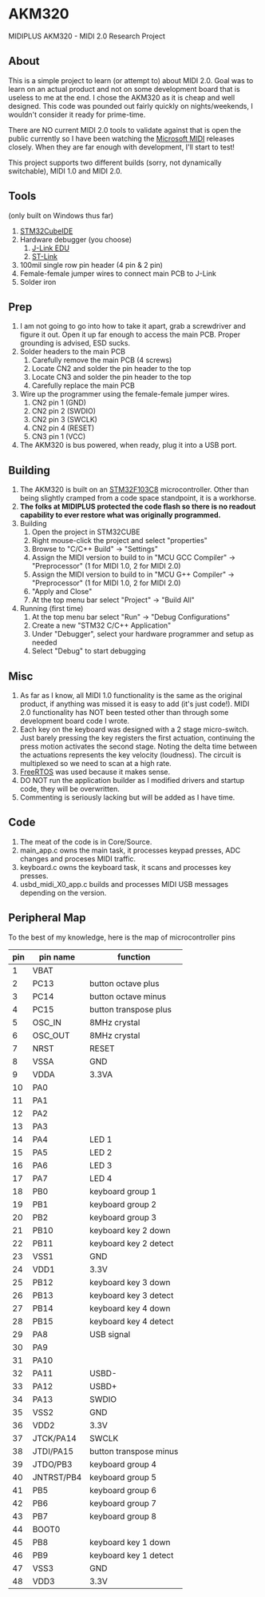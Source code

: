 # AKM320
MIDIPLUS AKM320 - MIDI 2.0 Research Project
## About
This is a simple project to learn (or attempt to) about MIDI 2.0. Goal was to learn on an actual product and not on some development board that is useless to me at the end. I chose the AKM320 as it is cheap and well designed. This code was pounded out fairly quickly on nights/weekends, I wouldn't consider it ready for prime-time.

There are NO current MIDI 2.0 tools to validate against that is open the public currently so I have been watching the [Microsoft MIDI](https://github.com/microsoft/MIDI) releases closely. When they are far enough with development, I'll start to test!

This project supports two different builds (sorry, not dynamically switchable), MIDI 1.0 and MIDI 2.0.
## Tools
(only built on Windows thus far)
1. [STM32CubeIDE](https://www.st.com/en/development-tools/stm32cubeide.html)
2. Hardware debugger (you choose)
   1. [J-Link EDU](https://www.segger.com/products/debug-probes/j-link/models/j-link-edu/)
   2. [ST-Link](https://www.st.com/en/development-tools/stlink-v3set.html)
3. 100mil single row pin header (4 pin & 2 pin)
4. Female-female jumper wires to connect main PCB to J-Link
5. Solder iron
## Prep
1. I am not going to go into how to take it apart, grab a screwdriver and figure it out. Open it up far enough to access the main PCB. Proper grounding is advised, ESD sucks.
2. Solder headers to the main PCB
   1. Carefully remove the main PCB (4 screws)
   2. Locate CN2 and solder the pin header to the top
   3. Locate CN3 and solder the pin header to the top
   4. Carefully replace the main PCB
3. Wire up the programmer using the female-female jumper wires.
   1. CN2 pin 1 (GND)
   2. CN2 pin 2 (SWDIO)
   3. CN2 pin 3 (SWCLK)
   4. CN2 pin 4 (RESET)
   5. CN3 pin 1 (VCC)
4. The AKM320 is bus powered, when ready, plug it into a USB port.
## Building
1. The AKM320 is built on an [STM32F103C8](https://www.st.com/en/microcontrollers-microprocessors/stm32f103c8.html) microcontroller. Other than being slightly cramped from a code space standpoint, it is a workhorse.
2. **The folks at MIDIPLUS protected the code flash so there is no readout capability to ever restore what was originally programmed.**
3. Building
   1. Open the project in STM32CUBE
   2. Right mouse-click the project and select "properties"
   3. Browse to "C/C++ Build" -> "Settings"
   4. Assign the MIDI version to build to in "MCU GCC Compiler" -> "Preprocessor" (1 for MIDI 1.0, 2 for MIDI 2.0)
   5. Assign the MIDI version to build to in "MCU G++ Compiler" -> "Preprocessor" (1 for MIDI 1.0, 2 for MIDI 2.0)
   6. "Apply and Close"
   7. At the top menu bar select "Project" -> "Build All"
4. Running (first time)
   1. At the top menu bar select "Run" -> "Debug Configurations"
   2. Create a new "STM32 C/C++ Application"
   3. Under "Debugger", select your hardware programmer and setup as needed
   4. Select "Debug" to start debugging
## Misc
1. As far as I know, all MIDI 1.0 functionality is the same as the original product, if anything was missed it is easy to add (it's just code!).  MIDI 2.0 functionality has NOT been tested other than through some development board code I wrote.
2. Each key on the keyboard was designed with a 2 stage micro-switch. Just barely pressing the key registers the first actuation, continuing the press motion activates the second stage. Noting the delta time between the actuations represents the key velocity (loudness). The circuit is multiplexed so we need to scan at a high rate.
3. [FreeRTOS](https://www.freertos.org/) was used because it makes sense.
4. DO NOT run the application builder as I modified drivers and startup code, they will be overwritten.
5. Commenting is seriously lacking but will be added as I have time.
## Code
1. The meat of the code is in Core/Source.
2. main_app.c owns the main task, it processes keypad presses, ADC changes and proceses MIDI traffic.
3. keyboard.c owns the keyboard task, it scans and processes key presses.
4. usbd_midi_X0_app.c builds and processes MIDI USB messages depending on the version. 

## Peripheral Map
To the best of my knowledge, here is the map of microcontroller pins

| pin | pin name | function |
| --- | --- | --- |
|1|VBAT| |
|2|PC13|button octave plus|
|3|PC14|button octave minus|
|4|PC15|button transpose plus|
|5|OSC_IN|8MHz crystal|
|6|OSC_OUT|8MHz crystal|
|7|NRST|RESET|
|8|VSSA|GND|
|9|VDDA|3.3VA|
|10|PA0| |
|11|PA1| |
|12|PA2| |
|13|PA3| |
|14|PA4|LED 1|
|15|PA5|LED 2|
|16|PA6|LED 3|
|17|PA7|LED 4|
|18|PB0|keyboard group 1|
|19|PB1|keyboard group 2|
|20|PB2|keyboard group 3|
|21|PB10|keyboard key 2 down|
|22|PB11|keyboard key 2 detect|
|23|VSS1|GND|
|24|VDD1|3.3V|
|25|PB12|keyboard key 3 down|
|26|PB13|keyboard key 3 detect|
|27|PB14|keyboard key 4 down|
|28|PB15|keyboard key 4 detect|
|29|PA8|USB signal|
|30|PA9| |
|31|PA10| |
|32|PA11|USBD-|
|33|PA12|USBD+|
|34|PA13|SWDIO|
|35|VSS2|GND|
|36|VDD2|3.3V|
|37|JTCK/PA14|SWCLK|
|38|JTDI/PA15|button transpose minus|
|39|JTDO/PB3|keyboard group 4|
|40|JNTRST/PB4|keyboard group 5|
|41|PB5|keyboard group 6|
|42|PB6|keyboard group 7|
|43|PB7|keyboard group 8|
|44|BOOT0| |
|45|PB8|keyboard key 1 down|
|46|PB9|keyboard key 1 detect|
|47|VSS3|GND|
|48|VDD3|3.3V|

